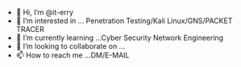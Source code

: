 - 👋 Hi, I’m @it-erry
- 👀 I’m interested in ... Penetration Testing/Kali Linux/GNS/PACKET TRACER
- 🌱 I’m currently learning ...Cyber Security Network Engineering
- 💞️ I’m looking to collaborate on ...
- 📫 How to reach me ...DM/E-MAIL

<!---
it-erry/it-erry is a ✨ special ✨ repository because its `README.md` (this file) appears on your GitHub profile.
You can click the Preview link to take a look at your changes.
--->
